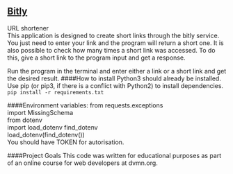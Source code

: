## [Bitly](https://bitly.com/ "Bitly")
URL shortener  
This application is designed to create short links through the bitly service. You just need to enter your link and the program will return a short one.
It is also possible to check how many times a short link was accessed. To do this, give a short link to the program input and get a response.

Run the program in the terminal and enter either a link or a short link and get the desired result.
####How to install
Python3 should already be installed.  
Use pip (or pip3, if there is a conflict with Python2) to install dependencies.  
`pip install -r requirements.txt`  

####Environment variables:
from requests.exceptions  
import MissingSchema  
from dotenv  
import load_dotenv
find_dotenv  
load_dotenv(find_dotenv())  
You should have TOKEN for autorisation.

####Project Goals
This code was written for educational purposes as part of an online course for web developers at dvmn.org.